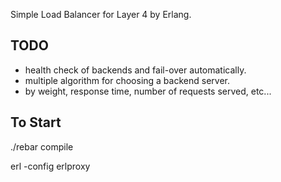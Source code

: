 Simple Load Balancer for Layer 4 by Erlang.

## TODO

* health check of backends and fail-over automatically.
* multiple algorithm for choosing a backend server.
* by weight, response time, number of requests served, etc...

## To Start

./rebar compile

erl -config erlproxy
